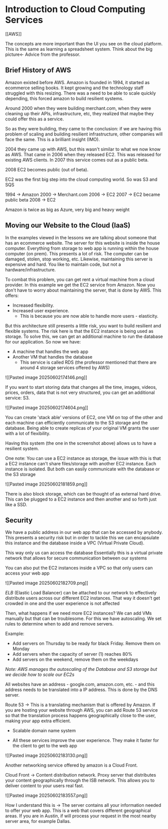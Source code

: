 # Introduction to Cloud Computing Services

[[AWS]]

The concepts are more important than the UI you see on the cloud platform. This is the same as learning a spreadsheet system. Think about the big picture<- Advice from the professor.
## Brief History of AWS
Amazon existed before AWS. Amazon is founded in 1994, it started as ecommerce selling books. It kept growing and the technology staff struggled with this resizing. There was a need to be able to scale quickly depending, this forced amazon to build resilient systems. 

Around 2000 when they were building merchant.com, when they were cleaning up their APIs, infrastructure, etc, they realized that maybe they could offer this as a service. 

So as they were building, they came to the conclusion: if we are having this problem of scaling and building resilient infrastructure, other companies will face the same. This is a brilliant insight (IMO).

2004 they came up with AWS, but this wasn't similar to what we now know as AWS. That came in 2006 when they released EC2. This was released for existing AWS clients. In 2007 this service comes out as a public beta.

2008 EC2 becomes public (out of beta).

EC2 was the first big step into the cloud computing world. So was S3 and SQS

1994 -> Amazon
2000 -> Merchant.com
2006 -> EC2
2007 -> EC2 became public beta
2008 -> EC2 

Amazon is twice as big as Azure, very big and heavy weight

## Moving our Website to the Cloud (IaaS)

In the examples viewed in the lessons we are talking about someone that has an ecommerce website. The server for this website is inside the house computer. Everything from storage to web app is running within the house computer (on prem). This presents a lot of risk. The computer can be damaged, stolen, stop working, etc. Likewise, maintaining this server is expensive and hard. You like to maintain code, but not a hardware/infrastructure. 

To combat this problem, you can get rent a virtual machine from a cloud provider. In this example we get the EC2 service from Amazon. Now you don't have to worry about maintaining the server, that is done by AWS. This offers:
- Increased flexibility. 
- Increased user experience.
	- This is because you are now able to handle more users - elasticity. 

But this architecture still presents a little risk, you want to build resilient and flexible systems. The risk here is that the EC2 instance is being used as storage. To solve this, we can get an additional machine to run the database for our application. So now we have:
- A machine that handles the web app
- Another VM that handles the database
	- This service is called RDS (the professor mentioned that there are around 4 storage services offered by AWS)

![[Pasted image 20250602174146.png]]

If you want to start storing data that changes all the time, images, videos, prices, orders, data that is not very structured, you can get an additional service: S3. 

![[Pasted image 20250602174604.png]]

You can create 'stack able' versions of EC2, one VM on top of the other and each machine can efficiently communicate to the S3 storage and the database. Being able to create replicas of your original VM grants the user with a lot of flexibility. 

Having this system (the one in the screenshot above) allows us to have a resilient system.

One note: You can use a EC2 instance as storage, the issue with this is that a EC2 instance can't share files/storage with another EC2 instance. Each instance is isolated. But both can easily communicate with the database or the S3 storage 

![[Pasted image 20250602181859.png]]

There is also block storage, which can be thought of as external hard drive. This can be plugged to a EC2 instance and then another and so forth just like a SSD.

## Security 

We have a public address in our web app that can be accessed by anybody. This presents a security risk but in order to tackle this we can encapsulate this instance and the database inside a VPC (Virtual Private Cloud). 

This way only us can access the database Essentially this is a virtual private network that allows for secure communication between our systems

You can also put the EC2 instances inside a VPC so that only users can access your web app

![[Pasted image 20250602182709.png]]

*ELB* (Elastic Load Balancer) can be attached to our network to effectively distribute users across our different EC2 instances. That way it doesn't get crowded in one and the user experience is not affected

Then, what happens if we need more EC2 instances? We can add VMs manually but that can be troublesome. For this we have autoscaling. We set rules to determine when to add and remove servers. 

Example:
- Add servers on Thursday to be ready for black Friday. Remove them on Monday
- Add servers when the capacity of server (1) reaches 80%
- Add servers on the weekend, remove them on the weekdays

*Note: AWS manages the autoscaling of the Database and S3 storage but we decide how to scale our EC2s*

All websites have an address - google.com, amazon.com, etc. - and this address needs to be translated into a IP address. This is done by the DNS server. 

Route 53 -> This is a translating mechanism that is offered by Amazon. If you are hosting your website through AWS, you can add Route 53 service so that the translation process happens geographically close to the user, making your app extra efficient. 
- Scalable domain name system

- All these services improve the user experience. They make it faster for the client to get to the web app 

![[Pasted image 20250602183130.png]]

Another networking service offered by amazon is a Cloud Front. 

Cloud Front -> Content distribution network. Proxy server that distributes your content geographically through the ISB network. This allows you to deliver content to your users real fast. 

![[Pasted image 20250602183557.png]]

 
How I understand this is -> The server contains all your information needed to offer your web app. This is a web that covers different geographical areas. If you are in Austin, if will process your request in the most nearby server area, for example Dallas. 


